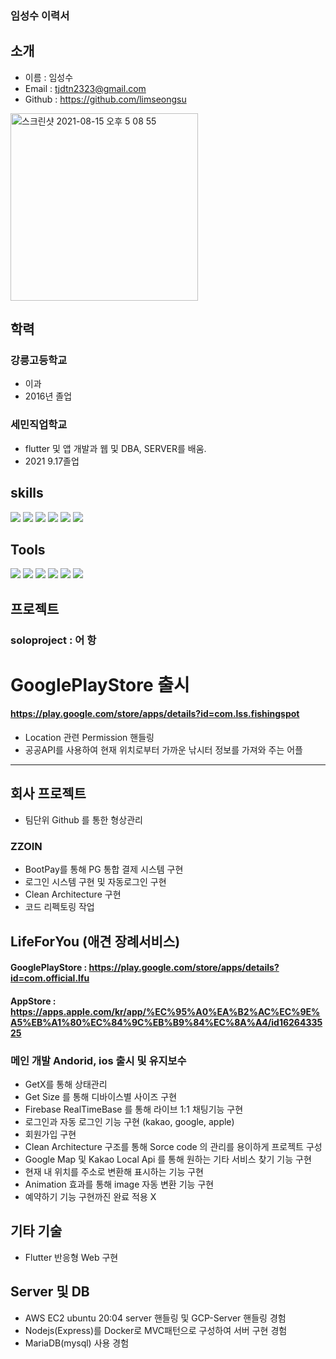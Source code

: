 ### 임성수 이력서

## 소개

* 이름 : 임성수
* Email : tjdtn2323@gmail.com 
* Github : https://github.com/limseongsu
<img width="300" height="300" alt="스크린샷 2021-08-15 오후 5 08 55" src="https://user-images.githubusercontent.com/79133729/129471674-f27a6474-3448-46d1-9764-b3f8fb65786e.png">

## 학력
### 강릉고등학교
- 이과 
- 2016년 졸업

### 세민직업학교
- flutter 및 앱 개발과 웹 및 DBA, SERVER를 배움.
- 2021 9.17졸업
  
## skills
<p>
  <img src="https://img.shields.io/badge/Android-3DDC84?style=flat-square&logo=Android&logoColor=white"/>
  <img src="https://img.shields.io/badge/iOS-FFFFFFF?style=flat-square&logo=iOS&logoColor=black"/>
  <img src="https://img.shields.io/badge/Flutter-02569B?style=flat-square&logo=Flutter&logoColor=white"/>
  <img src="https://img.shields.io/badge/Java-007396?style=flat-square&logo=Java&logoColor=white"/>
  <img src="https://img.shields.io/badge/Node-555555?style=flat-square&logo=Java&logoColor=white"/>
  <img src="https://img.shields.io/badge/Mysql-5550055?style=flat-square&logo=Java&logoColor=white"/>
</p>


## Tools
<p>
  <img src="https://img.shields.io/badge/Firebase-FFCA28?style=flat-square&logo=Firebase&logoColor=black"/>
  <img src="https://img.shields.io/badge/Git-F05032?style=flat-square&logo=Git&logoColor=white"/>
   <img src="https://img.shields.io/badge/Notion-0000000?style=flat-square&logo=Git&logoColor=black"/>
  <img src="https://img.shields.io/badge/DBever-444444?style=flat-square&logo=Git&logoColor=black"/>
    <img src="https://img.shields.io/badge/Postman-FFCA28?style=flat-square&logo=Git&logoColor=yellow"/>
      <img src="https://img.shields.io/badge/Slack-666666?style=flat-square&logo=Git&logoColor=white"/>
</p>


## 프로젝트
### soloproject : 어 항
# GooglePlayStore 출시
#### https://play.google.com/store/apps/details?id=com.lss.fishingspot
- Location 관련 Permission 핸들링
- 공공API를 사용하여 현재 위치로부터 가까운 낚시터 정보를 가져와 주는 어플
----------------------------------------------------------------------------------------------------------------------------
## 회사 프로젝트 
- 팀단위 Github 를 통한 형상관리
### ZZOIN 
- BootPay를 통해 PG 통합 결제 시스템 구현
- 로그인 시스템 구현 및 자동로그인 구현
- Clean Architecture 구현
- 코드 리펙토링 작업

## LifeForYou (애견 장례서비스)
#### GooglePlayStore : https://play.google.com/store/apps/details?id=com.official.lfu
#### AppStore : https://apps.apple.com/kr/app/%EC%95%A0%EA%B2%AC%EC%9E%A5%EB%A1%80%EC%84%9C%EB%B9%84%EC%8A%A4/id1626433525
### 메인 개발 Andorid, ios 출시 및 유지보수 
- GetX를 통해 상태관리
- Get Size 를 통해 디바이스별 사이즈 구현 
- Firebase RealTimeBase 를 통해 라이브 1:1 채팅기능 구현
- 로그인과 자동 로그인 기능 구현 (kakao, google, apple)
- 회원가입 구현 
- Clean Architecture 구조를 통해 Sorce code 의 관리를 용이하게 프로젝트 구성
- Google Map 및 Kakao Local Api 를 통해 원하는 기타 서비스 찾기 기능 구현
- 현재 내 위치를 주소로 변환해 표시하는 기능 구현
- Animation 효과를 통해 image 자동 변환 기능 구현
- 예약하기 기능 구현까진 완료 적용 X 

## 기타 기술

- Flutter 반응형 Web 구현

## Server 및 DB
- AWS EC2 ubuntu 20:04 server 핸들링 및 GCP-Server 핸들링 경험
- Nodejs(Express)를 Docker로 MVC패턴으로 구성하여 서버 구현 경험
- MariaDB(mysql) 사용 경험


